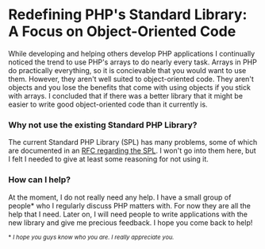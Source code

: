 # Redefining PHP's Standard Library: A Focus on Object-Oriented Code

While developing and helping others develop PHP applications I continually noticed the trend to use PHP's arrays to do nearly every task.  Arrays in PHP do practically everything, so it is concievable that you would want to use them.  However, they aren't well suited to object-oriented code.  They aren't objects and you lose the benefits that come with using objects if you stick with arrays.  I concluded that if there was a better library that it might be easier to write good object-oriented code than it currently is.

### Why not use the existing Standard PHP Library?

The current Standard PHP Library (SPL) has many problems, some of which are documented in an [RFC regarding the SPL](https://wiki.php.net/rfc/spl-improvements).  I won't go into them here, but I felt I needed to give at least some reasoning for not using it.

### How can I help?

At the moment, I do not really need any help.  I have a small group of people* who I regularly discuss PHP matters with. For now they are all the help that I need. Later on, I will need people to write applications with the new library and give me precious feedback.  I hope you come back to help!

<sup> * *I hope you guys know who you are.  I really appreciate you.*</sup>